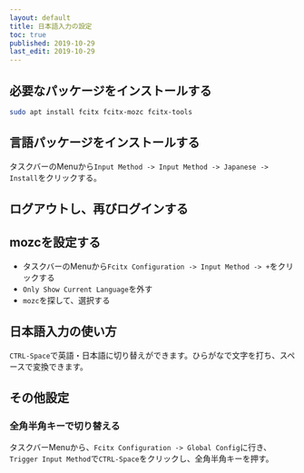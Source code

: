 ```yaml
---
layout: default
title: 日本語入力の設定
toc: true
published: 2019-10-29
last_edit: 2019-10-29
---
```


## 必要なパッケージをインストールする

```bash
sudo apt install fcitx fcitx-mozc fcitx-tools
```

## 言語パッケージをインストールする

タスクバーのMenuから`Input Method -> Input Method -> Japanese -> Install`をクリックする。

## ログアウトし、再びログインする

## mozcを設定する

- タスクバーのMenuから`Fcitx Configuration -> Input Method -> +`をクリックする
- `Only Show Current Language`を外す
- `mozc`を探して、選択する

## 日本語入力の使い方

`CTRL-Space`で英語・日本語に切り替えができます。ひらがなで文字を打ち、スペースで変換できます。

## その他設定

### 全角半角キーで切り替える

タスクバーMenuから、`Fcitx Configuration -> Global Config`に行き、`Trigger Input Method`で`CTRL-Space`をクリックし、全角半角キーを押す。
